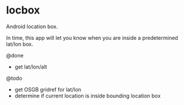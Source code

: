 locbox
======

Android location box.

In time, this app will let you know when you are inside a predetermined
lat/lon box.

@done
- get lat/lon/alt

@todo
- get OSGB gridref for lat/lon
- determine if current location is inside bounding location box


